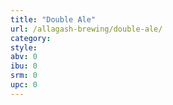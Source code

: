 ```yaml
---
title: "Double Ale"
url: /allagash-brewing/double-ale/
category: 
style: 
abv: 0
ibu: 0
srm: 0
upc: 0
---
```


